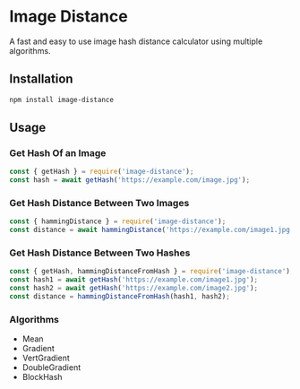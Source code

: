 # Image Distance

A fast and easy to use image hash distance calculator using multiple algorithms.

## Installation

```bash
npm install image-distance
```

## Usage

### Get Hash Of an Image

```js
const { getHash } = require('image-distance');
const hash = await getHash('https://example.com/image.jpg');
```

### Get Hash Distance Between Two Images

```js
const { hammingDistance } = require('image-distance');
const distance = await hammingDistance('https://example.com/image1.jpg', 'https://example.com/image2.jpg');
```

### Get Hash Distance Between Two Hashes

```js
const { getHash, hammingDistanceFromHash } = require('image-distance');
const hash1 = await getHash('https://example.com/image1.jpg');
const hash2 = await getHash('https://example.com/image2.jpg');
const distance = hammingDistanceFromHash(hash1, hash2);
```

### Algorithms

- Mean
- Gradient
- VertGradient
- DoubleGradient
- BlockHash
